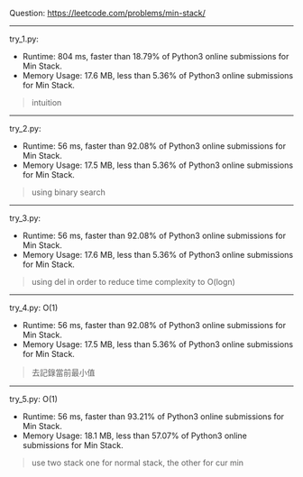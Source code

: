 Question: https://leetcode.com/problems/min-stack/

---

try_1.py:
* Runtime: 804 ms, faster than 18.79% of Python3 online submissions for Min Stack.
* Memory Usage: 17.6 MB, less than 5.36% of Python3 online submissions for Min Stack.

> intuition

---

try_2.py:
* Runtime: 56 ms, faster than 92.08% of Python3 online submissions for Min Stack.
* Memory Usage: 17.5 MB, less than 5.36% of Python3 online submissions for Min Stack.

> using binary search

---

try_3.py:
* Runtime: 56 ms, faster than 92.08% of Python3 online submissions for Min Stack.
* Memory Usage: 17.6 MB, less than 5.36% of Python3 online submissions for Min Stack.

> using del in order to reduce time complexity to O(logn)

---

try_4.py: O(1)
* Runtime: 56 ms, faster than 92.08% of Python3 online submissions for Min Stack.
* Memory Usage: 17.5 MB, less than 5.36% of Python3 online submissions for Min Stack.

> 去記錄當前最小值

---

try_5.py: O(1)

* Runtime: 56 ms, faster than 93.21% of Python3 online submissions for Min Stack.
* Memory Usage: 18.1 MB, less than 57.07% of Python3 online submissions for Min Stack.

> use two stack
> one for normal stack, the other for cur min